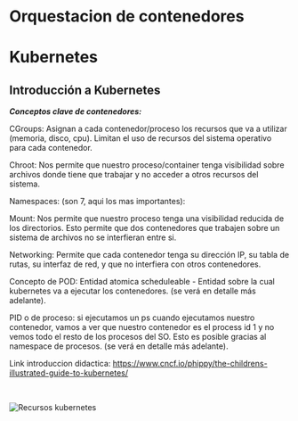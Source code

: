 # Orquestacion de contenedores


# Kubernetes

## **Introducción a Kubernetes**

***Conceptos clave de contenedores:***

CGroups: Asignan a cada contenedor/proceso los recursos que va a utilizar (memoria, disco, cpu). Limitan el uso de recursos del sistema operativo para cada contenedor.

Chroot: Nos permite que nuestro proceso/container tenga visibilidad sobre archivos donde tiene que trabajar y no acceder a otros recursos del sistema.

Namespaces: (son 7, aqui los mas importantes):

Mount: Nos permite que nuestro proceso tenga una visibilidad reducida de los directorios. Esto permite que dos contenedores que trabajen sobre un sistema de archivos no se interfieran entre si.

Networking: Permite que cada contenedor tenga su dirección IP, su tabla de rutas, su interfaz de red, y que no interfiera con otros contenedores.

Concepto de POD: Entidad atomica scheduleable - Entidad sobre la cual kubernetes va a ejecutar los contenedores. (se verá en detalle más adelante).

PID o de proceso: si ejecutamos un ps cuando ejecutamos nuestro contenedor, vamos a ver que nuestro contenedor es el process id 1 y no vemos todo el resto de los procesos del SO. Esto es posible gracias al namespace de procesos. (se verá en detalle más adelante).


Link introduccion didactica: https://www.cncf.io/phippy/the-childrens-illustrated-guide-to-kubernetes/

<br>

![Recursos kubernetes](../../../assets/images/kuber_1.png)  
